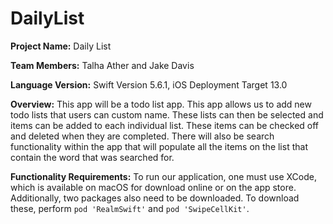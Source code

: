 # DailyList

**Project Name:** Daily List

**Team Members:** Talha Ather and Jake Davis

**Language Version:** Swift Version 5.6.1, iOS Deployment Target 13.0

**Overview:** This app will be a todo list app. This app allows us to add new todo lists that users can custom name. These lists can then be selected and items can be added to each individual list. These items can be checked off and deleted when they are completed. There will also be search functionality within the app that will populate all the items on the list that contain the word that was searched for.

**Functionality Requirements:** To run our application, one must use XCode, which is available on macOS for download online or on the app store. Additionally, two packages also need to be downloaded. To download these, perform `pod 'RealmSwift'` and `pod 'SwipeCellKit'`.
